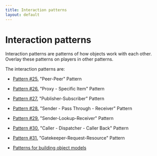 ```yaml
---
title: Interaction patterns
layout: default
---
```


# Interaction patterns

Interaction patterns are patterns of how objects work with each other. Overlay
these patterns on players in other patterns.

The interaction patterns are:


* [Pattern #25.](./25-peer-peer-pattern-interaction-patterns.html) &quot;Peer-Peer&quot; Pattern
* [Pattern #26.](./26-proxy-specific-item-pattern-interaction-patterns.html) &quot;Proxy - Specific Item&quot; Pattern
* [Pattern #27.](./27-publisher-subscriber-pattern-interaction-patterns.html) &quot;Publisher-Subscriber&quot; Pattern
* [Pattern #28.](./28-sender-pass-through-receiver-pattern-interaction-patterns.html) &quot;Sender - Pass Through - Receiver&quot;
Pattern
* [Pattern #29.](./29-sender-lookup-receiver-pattern-interaction-patterns.html) &quot;Sender-Lookup-Receiver&quot; Pattern
* [Pattern #30.](./30-caller-dispatcher-caller-back-pattern-interaction-patterns.html) &quot;Caller - Dispatcher - Caller
Back&quot; Pattern
* [Pattern #31.](./31-gatekeeper-request-resource-pattern-device-patterns.html) &quot;Gatekeeper-Request-Resource&quot;
Pattern

* [Patterns for building object models](./patterns-for-building-object-models.md)

